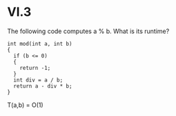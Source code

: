 # VI.3

The following code computes a % b.
What is its runtime?

```
int mod(int a, int b)
{
  if (b <= 0)
  {
    return -1;
  }
  int div = a / b;
  return a - div * b;
}

```
T(a,b) = O(1)
